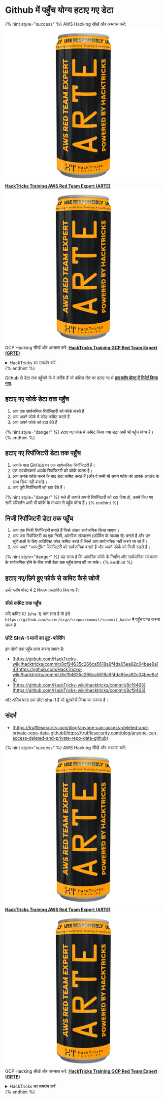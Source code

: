 # Github में पहुँच योग्य हटाए गए डेटा

{% hint style="success" %}
AWS Hacking सीखें और अभ्यास करें:<img src="../../.gitbook/assets/image (1) (1) (1).png" alt="" data-size="line">[**HackTricks Training AWS Red Team Expert (ARTE)**](https://training.hacktricks.xyz/courses/arte)<img src="../../.gitbook/assets/image (1) (1) (1).png" alt="" data-size="line">\
GCP Hacking सीखें और अभ्यास करें: <img src="../../.gitbook/assets/image (2).png" alt="" data-size="line">[**HackTricks Training GCP Red Team Expert (GRTE)**<img src="../../.gitbook/assets/image (2).png" alt="" data-size="line">](https://training.hacktricks.xyz/courses/grte)

<details>

<summary>HackTricks का समर्थन करें</summary>

* [**सदस्यता योजनाएँ**](https://github.com/sponsors/carlospolop) देखें!
* **💬 [**Discord समूह**](https://discord.gg/hRep4RUj7f) या [**telegram समूह**](https://t.me/peass) में शामिल हों या **Twitter** 🐦 पर हमें **फॉलो** करें [**@hacktricks\_live**](https://twitter.com/hacktricks_live)**.**
* **[**HackTricks**](https://github.com/carlospolop/hacktricks) और [**HackTricks Cloud**](https://github.com/carlospolop/hacktricks-cloud) github repos में PRs सबमिट करके हैकिंग ट्रिक्स साझा करें।**

</details>
{% endhint %}

Github से डेटा तक पहुँचने के ये तरीके हैं जो कथित तौर पर हटाए गए थे [**इस ब्लॉग पोस्ट में रिपोर्ट किया गया**](https://trufflesecurity.com/blog/anyone-can-access-deleted-and-private-repo-data-github).

## हटाए गए फोर्क डेटा तक पहुँच

1. आप एक सार्वजनिक रिपॉजिटरी को फोर्क करते हैं
2. आप अपने फोर्क में कोड कमिट करते हैं
3. आप अपने फोर्क को हटा देते हैं

{% hint style="danger" %}
हटाए गए फोर्क में कमिट किया गया डेटा अभी भी पहुँच योग्य है।
{% endhint %}

## हटाए गए रिपॉजिटरी डेटा तक पहुँच

1. आपके पास GitHub पर एक सार्वजनिक रिपॉजिटरी है।
2. एक उपयोगकर्ता आपके रिपॉजिटरी को फोर्क करता है।
3. आप उनके फोर्क करने के बाद डेटा कमिट करते हैं (और वे कभी भी अपने फोर्क को आपके अपडेट के साथ सिंक नहीं करते)।
4. आप पूरी रिपॉजिटरी को हटा देते हैं।

{% hint style="danger" %}
भले ही आपने अपनी रिपॉजिटरी को हटा दिया हो, उसमें किए गए सभी परिवर्तन अभी भी फोर्क के माध्यम से पहुँच योग्य हैं।
{% endhint %}

## निजी रिपॉजिटरी डेटा तक पहुँच

1. आप एक निजी रिपॉजिटरी बनाते हैं जिसे अंततः सार्वजनिक किया जाएगा।
2. आप उस रिपॉजिटरी का एक निजी, आंतरिक संस्करण (फोर्किंग के माध्यम से) बनाते हैं और उन सुविधाओं के लिए अतिरिक्त कोड कमिट करते हैं जिन्हें आप सार्वजनिक नहीं करने जा रहे हैं।
3. आप अपने "अपस्ट्रीम" रिपॉजिटरी को सार्वजनिक बनाते हैं और अपने फोर्क को निजी रखते हैं।

{% hint style="danger" %}
यह संभव है कि आंतरिक फोर्क के निर्माण और सार्वजनिक संस्करण के सार्वजनिक होने के बीच सभी डेटा तक पहुँच प्राप्त की जा सके।
{% endhint %}

## हटाए गए/छिपे हुए फोर्क से कमिट कैसे खोजें

उसी ब्लॉग पोस्ट में 2 विकल्प प्रस्तावित किए गए हैं:

### सीधे कमिट तक पहुँच

यदि कमिट ID (sha-1) मान ज्ञात है तो इसे `https://github.com/<user/org>/<repo>/commit/<commit_hash>` में पहुँच प्राप्त करना संभव है।

### छोटे SHA-1 मानों का ब्रूट-फोर्सिंग

इन दोनों तक पहुँच प्राप्त करना समान है:

* [https://github.com/HackTricks-wiki/hacktricks/commit/8cf94635c266ca5618a9f4da65ea92c04bee9a14](https://github.com/HackTricks-wiki/hacktricks/commit/8cf94635c266ca5618a9f4da65ea92c04bee9a14)
* [https://github.com/HackTricks-wiki/hacktricks/commit/8cf9463](https://github.com/HackTricks-wiki/hacktricks/commit/8cf9463)

और अंतिम वाला एक छोटा sha-1 है जो ब्रूटफोर्स किया जा सकता है।

## संदर्भ

* [https://trufflesecurity.com/blog/anyone-can-access-deleted-and-private-repo-data-github](https://trufflesecurity.com/blog/anyone-can-access-deleted-and-private-repo-data-github)

{% hint style="success" %}
AWS Hacking सीखें और अभ्यास करें:<img src="../../.gitbook/assets/image (1) (1) (1).png" alt="" data-size="line">[**HackTricks Training AWS Red Team Expert (ARTE)**](https://training.hacktricks.xyz/courses/arte)<img src="../../.gitbook/assets/image (1) (1) (1).png" alt="" data-size="line">\
GCP Hacking सीखें और अभ्यास करें: <img src="../../.gitbook/assets/image (2).png" alt="" data-size="line">[**HackTricks Training GCP Red Team Expert (GRTE)**<img src="../../.gitbook/assets/image (2).png" alt="" data-size="line">](https://training.hacktricks.xyz/courses/grte)

<details>

<summary>HackTricks का समर्थन करें</summary>

* [**सदस्यता योजनाएँ**](https://github.com/sponsors/carlospolop) देखें!
* **💬 [**Discord समूह**](https://discord.gg/hRep4RUj7f) या [**telegram समूह**](https://t.me/peass) में शामिल हों या **Twitter** 🐦 पर हमें **फॉलो** करें [**@hacktricks\_live**](https://twitter.com/hacktricks_live)**.**
* **[**HackTricks**](https://github.com/carlospolop/hacktricks) और [**HackTricks Cloud**](https://github.com/carlospolop/hacktricks-cloud) github repos में PRs सबमिट करके हैकिंग ट्रिक्स साझा करें।**

</details>
{% endhint %}
